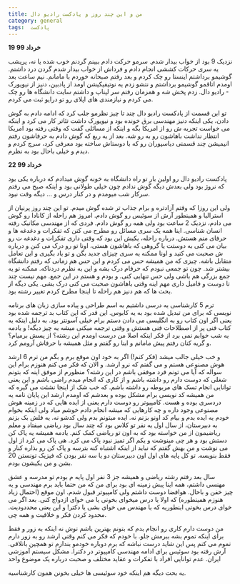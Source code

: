 ```yaml
---
title: من و این چند روز و پادکست رادیو دال
category: general
tags:  پادکست
---
```



**19 خرداد 99**

نزدیک 9 بود از خواب بیدار شدم. سرمو حرکت دادم ببینم گردنم خوب شده یا نه، پریشب یه سری حرکات کششی انجام دادم و فرداش از خواب بیدار شدم گردن درد داشتم. گوشیمو برداشتم اینستا رو چک کردم و بعد رفتم صبحانه خوردم با مامانم. نیم ساعت بعد اومدم اتاقمو گوشیمو برداشتم و نتشو زدم یه نوتیفیکیشن اومد از پادبین، دنیز از نیویورک - رادیو دال. زدم پخش شه و همزمان رفتم سر لپتاپ و داشتم سایت دانشگاه ها رو چک می کردم و نیازمندی های اپلای رو تو درایو ثبت می کردم. 

تو این قسمت از پادکست رادیو دال چند تا چیز نظرمو جلب کرد که ادامه دادم به گوش دادن، یکی اینکه دنیز مهندسی برق خونده بود و نیویورک داشت تئاتر کار می کرد و اینکه می خواست تجربه ش رو از امریکا بگه و اینکه از مسائلی گفت که وقتی رفته بود امریکا انتظار نداشت باهاشون رو به رو شه. بعد از یه ربع که گوش دادم به حرفاشون رفتم انیمیشن چند قسمتی دیاسپوران رو که با دوستاش ساخته بود معرفی کرد، سرچ کردم و دیدم و خیلی باحال بود به نظرم. 


**22 خرداد 99**

پادکست رادیو دال رو اولین بار تو راه دانشگاه به خونه گوش میدادم که درباره یکی بود که نروژ بود ولی بعدش دیگه گوش ندادم چون خیلی طولانی بود و اینکه صبح می رفتم سرکار شب میومدم و در کنار درس و ... دیگه وقت نبود.

ولی این روزا که وقتم آزادتره و برام جذاب تر شده گوش میدم. تو این چند روز پرنیان از استرالیا و همینطور آرش از سوئیس رو گوش دادم. امروز هم راحله از کانادا رو گوش می دادم، نزدیک 2 ساعت بود ولی همه رو گوش دادم. فردی که از مهندسی مکانیک رفته انسان شناسی. اینا همه یک سری مسائل رو مطرح می کنن که تفکرات و دغدغه ها و حرفای منم هستش. درباره راحله، یکیش این بود که وقتی داری تفکرات و دغدغه ت رو بیان می کنی به دوستت یا گروهی که باهاشون هستی، اونا تو رو درک می کنن و درباره ش صحبت می کنید و اونا ممکنه یه سری چیزای جدید بگن و تو یاد بگیری و این تعامل متقابل باشه. چیزی که من همیشه حس می کردم و این حس هم زمانی که رفتم دانشگاه بیشتر شد. چون تو جمعی نبودم که حرفام درک بشه و این به نظرم دردناکه. ممکنه تو یه جمع بزرگی هم باشی ولی حس تنهایی کنی. و بودم و هستم در این جمع. مهم نیست چند تا دوست و فامیل داری مهم اینه وقتی باهاشون صحبت می کنی درک بشی. یکی دیگه از بحث ها که هم دنیز هم راحله تا اینجا مطرح کردم تغییر رشته بود.

ترم 5 کارشناسی یه درسی داشتیم به اسم طراحی و پیاده سازی زبان های برنامه نویسی که برای من تبدیل شده بود به یه کابوس. این قدر که این کتاب بد ترجمه شده بود یعنی اگر اون کتاب رو به انگلیسی می دادن دستم برام خیلی آسونتر بود. به دلیل اینکه یه کتاب فنی پر از اصطلاحات فنی هستش و وقتی ترجمه میکنی میشه یه چیز دیگه! و یادمه یه شب خوابم نمی برد از فکر اینکه اصلا من درست اومدم این رشته؟ از پسش برمیام؟ و گریه کنان رفتم پیش مامانم و اینا رو گفتم و مثل همیشه با حرفاش آرومم کرد.

و خب خیلی جالب میشد (فکر کنم!) اگر به خود اون موقع برم و بگم من ترم 6 ارشد هوش مصنوعی هستم و می گفتم که نرو ارشد. و الان که فکر می کنم هنوزم برام این سواله که آیا می تونم فرد موفقی باشم در این رشته؟ منظورم از موفق اینه که بتونم شغلی که دوست دارم رو داشته باشم و از کاری که انجام میدم راضی باشم و این یعنی توانایی انجام تسک های مربوطه رو داشته باشم. که خب شک از اینجا نشئت می گیره که من همیشه کد نویسی برام مشکل بوده و بعدشم که اومدم ارشد این پایان نامه یه دردسری بوده و هست. کامپیوتر رو دوست دارم یعنی از ایده هایی که در زمینه هوش مصنوعی وجود داره و چه کارهایی که میشه انجام دادم خوشم میاد ولی اینکه بخوام خودم یه ایده بدم و بیام کد اونو بزنم نه. ایده میتونم بدم ولی کدشو نه. یه فلش بک بزنم به دبیرستان، از سال اول یه نفر تو کلاس بود که چند سال بود ریاضی میفتاد و معلم ریاضیمون از من خواسته بود که به اون تو ریاضی کمک کنم. یادمه همیشه یه پاک کن دستش بود و هر چی مینوشت و یکم اگر تمیز نبود پاک می کرد. هی پاک می کرد از اول می نوشت و من بهش گفتم که نباید از اینکه اشتباه کنه بترسه و پاک کن رو بذاره کنار و فقط بنویسه. تو کل پایه های اول اون دبیرستان دو یا سه نفر بودن که فیزیک تونستن 20 بشن و من یکیشون بودم.

سال بعد رفتم رشته ریاضی و همیشه جز 3 نفر اول پایه م بودم تو مدرسه و عشق مهنسی داشتم، همه اینا پیش زمینه ای بود برای من که من حتما باید برم مهندسی و یه چیز خفن و باحال. هوافضا دوست داشتم ولی کامپیوتر قبول شدم. اون موقع (احتمال زیاد هنوزم همینطوره) که اولا یا درس میخوای بخونی یا می خوای ازدواج کنی. بعد اگر می خوای درس بخونی اینطوریه که یا مهندس می خوای بشی یا دکتر! و این یعنی محددودیت. محدود کردن فکر و خلاقیت و همه چی. 

من دوست دارم کاری رو انجام بدم که بتونم بهترین باشم توش نه اینکه به زور و فقط برای اینکه تموم بشه ببرمش جلو. با خودم که فکر می کنم وقتی ارشد رو به زور دارم تموم می کنم پس این شاید درست نباشه که برم دوباره خودمو بندازم تو همچین باتلاقی.
آرش رفته بود سوئیس برای ادامه مهندسی کامپیوتر در دکترا. مشکل سیستم آموزشی ایران. 
عدم توانایی افراد با تفکرات و عقاید مختلف و صحبت درباره یک موضوع واحد  

یه بحث دیگه هم اینکه خود سوئیسی ها خیلی بخونن همون کارشناسیه.

